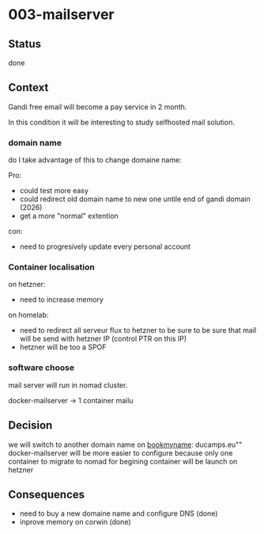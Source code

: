 # 003-mailserver

## Status

done

## Context

Gandi free email will become a pay service in 2 month.

In this condition it will be interesting to study selfhosted mail solution.

### domain name

do I take advantage of this to change domaine name:

Pro:

- could test more easy
- could redirect old domain name to new one untile end of gandi domain (2026)
- get a more "normal" extention

con:

- need to progresively update every personal account

### Container localisation

on hetzner:

- need to increase memory

on homelab:

- need to redirect all serveur flux to hetzner to be sure to be sure that mail will be send with hetzner IP (control PTR on this IP)
- hetzner will be too a SPOF

### software choose

mail server will run in nomad cluster.

docker-mailserver -> 1 container
mailu

## Decision

we will switch to another domain name on [bookmyname](https://www.bookmyname.com/): ducamps.eu""
docker-mailserver will be more easier to configure because only one container to migrate to nomad
for begining container will be launch on hetzner

## Consequences

- need to buy a new domaine name and configure DNS (done)
- inprove memory on corwin (done)
